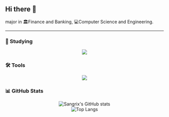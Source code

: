 ## Hi there 👋

major in 🏛️Finance and Banking, 💻Computer Science and Engineering.


---
### 📖 Studying
<p align="center">
  <a href="https://skillicons.dev">
    <img src="https://skillicons.dev/icons?i=linux,nginx,githubactions,docker" />
  </a>
</p>

### 🛠️ Tools
<p align="center">
  <a href="https://skillicons.dev">
    <img src="https://skillicons.dev/icons?i=mysql,postgres,r,spring" />
  </a>
</p>

### 📊 GitHub Stats

<p align="center">
  <img src="https://github-readme-stats.vercel.app/api?username=Sangrix&count_private=true&show_icons=true&theme=onedark&card_width=450" alt="Sangrix's GitHub stats" />
  <br>
  <img src="https://github-readme-stats.vercel.app/api/top-langs/?username=Sangrix&theme=onedark&layout=compact&card_width=450&langs_count=6" alt="Top Langs" />
</p>





<!--
**Sangrix/Sangrix** is a ✨ _special_ ✨ repository because its `README.md` (this file) appears on your GitHub profile.

Here are some ideas to get you started:

- 🔭 I’m currently working on ...
- 🌱 I’m currently learning ...
- 👯 I’m looking to collaborate on ...
- 🤔 I’m looking for help with ...
- 💬 Ask me about ...
- 📫 How to reach me: ...
- 😄 Pronouns: ...
- ⚡ Fun fact: ...
-->
